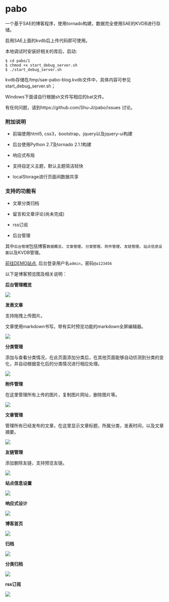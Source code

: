pabo
====


一个基于SAE的博客程序，使用tornado构建，数据完全使用SAE的KVDB进行存储。

启用SAE上面的kvdb后上传代码即可使用。

本地调试时安装好相关的库后，启动:

    $ cd pabo/1
    $ chmod +x start_debug_server.sh
    $ ./start_debug_server.sh
  
kvdb存储在/tmp/sae-pabo-blog.kvdb文件中，具体内容可参见start_debug_server.sh；

Windows下面请自行根据sh文件写相应的bat文件。

有任何问题，请到https://github.com/Shu-Ji/pabo/issues 讨论。


### 附加说明

* 前端使用html5, css3，bootstrap，jquery以及jquery-ui构建

* 后台使用Python 2.7及tornado 2.1.1构建

* 响应式布局

* 支持自定义主题，默认主题简洁轻快

* localStorage进行页面间数据共享


### 支持的功能有

* 文章分类归档

* 留言和文章评论(尚未完成)

* rss订阅

* 后台管理


其中`后台管理`包括博客`数据概览`、`文章管理`、`分类管理`、`附件管理`、`友链管理`、`站点信息设置`以及KVDB管理。


[前往DEMO站点](http://pabo.sinaapp.com/ ), 后台登录用户名`admin`，密码`@a123456`


以下是博客预览图及相关说明：

**后台管理概览**

![](https://github.com/Shu-Ji/pabo/raw/master/docs/imgs/stats.png )

**发表文章**

支持拖拽上传图片。

文章使用markdown书写。带有实时预览功能的markdown全屏编辑器。

![](https://github.com/Shu-Ji/pabo/raw/master/docs/imgs/add.png )

**分类管理**

添加与查看分类情况，在此页面添加分类后，在其他页面能够自动侦测到分类的变化，并自动根据变化后的分类情况进行相应处理。

![](https://github.com/Shu-Ji/pabo/raw/master/docs/imgs/cls.png )

**附件管理**

在这里管理所有上传的图片，复制图片网址，删除图片等。

![](https://github.com/Shu-Ji/pabo/raw/master/docs/imgs/atta.png )

**文章管理**

管理所有已经发布的文章，在这里显示文章标题，所属分类，发表时间，以及文章摘要。

![](https://github.com/Shu-Ji/pabo/raw/master/docs/imgs/manage.png )

**友链管理**

添加删除友链，支持预览友链。

![](https://github.com/Shu-Ji/pabo/raw/master/docs/imgs/friends.png )

**站点信息设置**

![](https://github.com/Shu-Ji/pabo/raw/master/docs/imgs/settings.png )

**响应式设计**

![](https://github.com/Shu-Ji/pabo/raw/master/docs/imgs/resp.png )

**博客首页**

![](https://github.com/Shu-Ji/pabo/raw/master/docs/imgs/home.png )

**归档**

![](https://github.com/Shu-Ji/pabo/raw/master/docs/imgs/archives.png )

**分类归档**

![](https://github.com/Shu-Ji/pabo/raw/master/docs/imgs/abs-archives.png )

**rss订阅**

![](https://github.com/Shu-Ji/pabo/raw/master/docs/imgs/rss.png )
